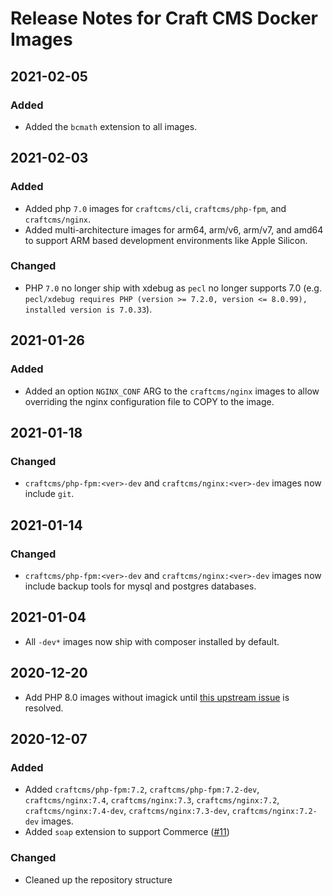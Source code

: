 # Release Notes for Craft CMS Docker Images

## 2021-02-05

### Added
- Added the `bcmath` extension to all images.

## 2021-02-03

### Added
- Added php `7.0` images for `craftcms/cli`, `craftcms/php-fpm`, and `craftcms/nginx`.
- Added multi-architecture images for arm64, arm/v6, arm/v7, and amd64 to support ARM based development environments like Apple Silicon.

### Changed
- PHP `7.0` no longer ship with xdebug as `pecl` no longer supports 7.0 (e.g. `pecl/xdebug requires PHP (version >= 7.2.0, version <= 8.0.99), installed version is 7.0.33`).

## 2021-01-26

### Added

- Added an option `NGINX_CONF` ARG to the `craftcms/nginx` images to allow overriding the nginx configuration file to COPY to the image.

## 2021-01-18

### Changed

- `craftcms/php-fpm:<ver>-dev` and `craftcms/nginx:<ver>-dev` images now include `git`.

## 2021-01-14

### Changed

- `craftcms/php-fpm:<ver>-dev` and `craftcms/nginx:<ver>-dev` images now include backup tools for mysql and postgres databases.

## 2021-01-04

- All `-dev*` images now ship with composer installed by default.

## 2020-12-20

- Add PHP 8.0 images without imagick until [this upstream issue](https://github.com/Imagick/imagick/issues/358) is resolved.

## 2020-12-07

### Added

- Added `craftcms/php-fpm:7.2`, `craftcms/php-fpm:7.2-dev`, `craftcms/nginx:7.4`, `craftcms/nginx:7.3`, `craftcms/nginx:7.2`, `craftcms/nginx:7.4-dev`, `craftcms/nginx:7.3-dev`, `craftcms/nginx:7.2-dev` images.
- Added `soap` extension to support Commerce ([#11](https://github.com/craftcms/docker/issues/11))

### Changed

- Cleaned up the repository structure

